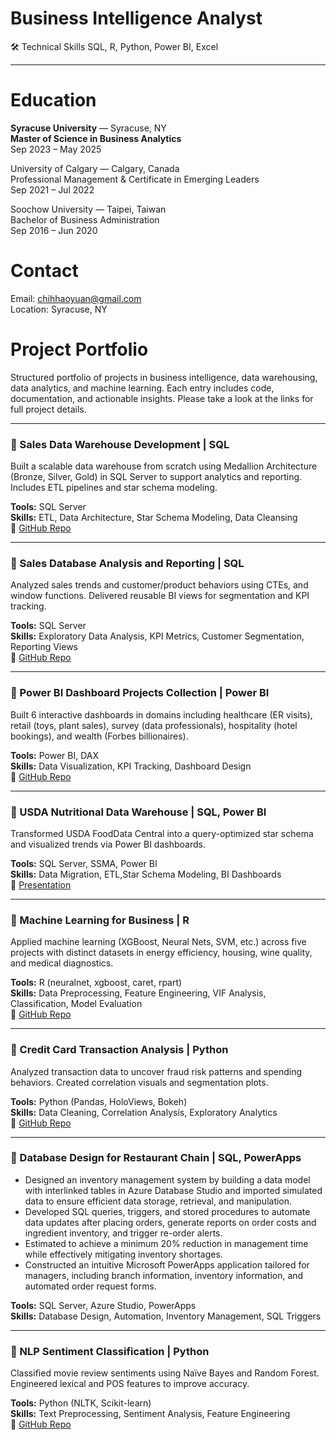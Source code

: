 #  Business Intelligence Analyst
🛠 Technical Skills SQL, R, Python, Power BI, Excel

---

#  Education

**Syracuse University** — Syracuse, NY  
**Master of Science in Business Analytics**  
Sep 2023 – May 2025

University of Calgary — Calgary, Canada  
Professional Management & Certificate in Emerging Leaders  
Sep 2021 – Jul 2022

Soochow University — Taipei, Taiwan  
Bachelor of Business Administration  
Sep 2016 – Jun 2020



#  Contact  
Email: chihhaoyuan@gmail.com  
Location: Syracuse, NY  

# Project Portfolio

Structured portfolio of projects in business intelligence, data warehousing, data analytics, and machine learning. Each entry includes code, documentation, and actionable insights. Please take a look at the links for full project details.


---

### 📂 Sales Data Warehouse Development | SQL  
Built a scalable data warehouse from scratch using Medallion Architecture (Bronze, Silver, Gold) in SQL Server to support analytics and reporting. Includes ETL pipelines and star schema modeling. 

**Tools:** SQL Server         
**Skills:** ETL, Data Architecture, Star Schema Modeling, Data Cleansing                           
🔗 [GitHub Repo](https://github.com/yuan-116/sql-data-warehouse-project)

---

### 📂 Sales Database Analysis and Reporting | SQL  
Analyzed sales trends and customer/product behaviors using CTEs, and window functions. Delivered reusable BI views for segmentation and KPI tracking.

**Tools:** SQL Server                       
**Skills:** Exploratory Data Analysis, KPI Metrics, Customer Segmentation, Reporting Views               
🔗 [GitHub Repo](https://github.com/yuan-116/sql-Data_Analytics_Project)

---

### 📂 Power BI Dashboard Projects Collection | Power BI  
Built 6 interactive dashboards in domains including healthcare (ER visits), retail (toys, plant sales), survey (data professionals), hospitality (hotel bookings), and wealth (Forbes billionaires).


**Tools:** Power BI, DAX                                
**Skills:** Data Visualization, KPI Tracking, Dashboard Design              
🔗 [GitHub Repo](https://github.com/yuan-116/power_bi_projects/tree/main)

---
### 📂 USDA Nutritional Data Warehouse | SQL, Power BI  
Transformed USDA FoodData Central into a query-optimized star schema and visualized trends via Power BI dashboards.  

**Tools:** SQL Server, SSMA, Power BI                                          
**Skills:** Data Migration, ETL,Star Schema Modeling,  BI Dashboards          
🔗 [Presentation](https://prezi.com/view/beC6TVO9VZLn6b1h2xRY/)


---

### 📂 Machine Learning for Business | R  
Applied machine learning (XGBoost, Neural Nets, SVM, etc.) across five projects with distinct datasets in energy efficiency, housing, wine quality, and medical diagnostics.

**Tools:** R (neuralnet, xgboost, caret, rpart)                                
**Skills:** Data Preprocessing, Feature Engineering, VIF Analysis, Classification, Model Evaluation           
🔗 [GitHub Repo](https://github.com/yuan-116/MachineLearning_for_Business)

---

### 📂 Credit Card Transaction Analysis | Python  
Analyzed transaction data to uncover fraud risk patterns and spending behaviors. Created correlation visuals and segmentation plots.  

**Tools:** Python (Pandas, HoloViews, Bokeh)                            
**Skills:** Data Cleaning, Correlation Analysis, Exploratory Analytics                            
🔗 [GitHub Repo](https://github.com/yuan-116/Python_Data_Analysis_Project/tree/main)

---

### 📂 Database Design for Restaurant Chain | SQL, PowerApps  
- Designed an inventory management system by building a data model with interlinked tables in Azure Database Studio and imported simulated data to ensure efficient data storage, retrieval, and manipulation.
- Developed SQL queries, triggers, and stored procedures to automate data updates after placing orders, generate reports on order costs and ingredient inventory, and trigger re-order alerts.
- Estimated to achieve a minimum 20% reduction in management time while effectively mitigating inventory shortages.
- Constructed an intuitive Microsoft PowerApps application tailored for managers, including branch information, inventory information, and automated order request forms.
 
**Tools:** SQL Server, Azure Studio, PowerApps                            
**Skills:** Database Design, Automation, Inventory Management, SQL Triggers


---

### 📂 NLP Sentiment Classification | Python  
Classified movie review sentiments using Naïve Bayes and Random Forest. Engineered lexical and POS features to improve accuracy.  

**Tools:** Python (NLTK, Scikit-learn)                                    
**Skills:** Text Preprocessing, Sentiment Analysis, Feature Engineering                
🔗 [GitHub Repo](https://github.com/yuan-116/NLP_Sentiment_Classification_with_Movie_Reviews)

